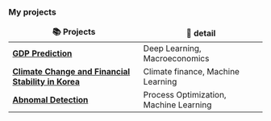 <h3> My projects </h3>
<table>
  <thead align="center">
    <tr border: none;>
      <td><b>📚 Projects</b></td>
      <td><b>📙 detail </b></td>
    </tr>
  </thead>
  <tbody>
    <tr>
      <td><a href="https://github.com/tb000330/Research_Assistant.git"><b>GDP Prediction</b></a></td>
      <td> Deep Learning, Macroeconomics </td>
    </tr>
    <tr>
      <td><a href="https://github.com/tb000330/Research_Assistant.git"><b>Climate Change and Financial Stability in Korea</b></a></td>
      <td> Climate finance, Machine Learning </td>
    </tr>
    <tr>
      <td><a href="https://github.com/tb000330/BPA_Lab.git"><b>Abnomal Detection</b></a></td>
      <td> Process Optimization, Machine Learning </td>
    </tr>
  </tbody>
</table>
